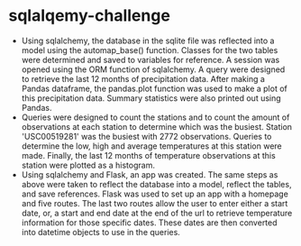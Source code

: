 # sqlalqemy-challenge

- Using sqlalchemy, the database in the sqlite file was reflected into a model using the automap_base() function. Classes for the two tables were determined and saved to variables for reference. A session was opened using the ORM function of sqlalchemy. A query were designed to retrieve the last 12 months of precipitation data. After making a Pandas dataframe, the pandas.plot function was used to make a plot of this precipitation data. Summary statistics were also printed out using Pandas.
- Queries were designed to count the stations and to count the amount of observations at each station to determine which was the busiest. Station 'USC00519281' was the busiest with 2772 observations. Queries to determine the low, high and average temperatures at this station were made. Finally, the last 12 months of temperature observations at this station were plotted as a histogram.
- Using sqlalchemy and Flask, an app was created. The same steps as above were taken to reflect the database into a model, reflect the tables, and save references. Flask was used to set up an app with a homepage and five routes. The last two routes allow the user to enter either a start date, or, a start and end date at the end of the url to retrieve temperature information for those specific dates. These dates are then converted into datetime objects to use in the queries.
